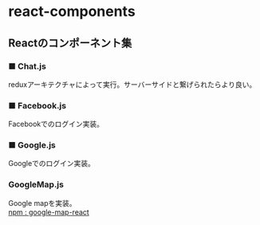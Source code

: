 # react-components  
## Reactのコンポーネント集

### ■ Chat.js  

reduxアーキテクチャによって実行。サーバーサイドと繋げられたらより良い。  


### ■ Facebook.js  

Facebookでのログイン実装。  


### ■ Google.js  

Googleでのログイン実装。  


### GoogleMap.js  

Google mapを実装。  
[npm : google-map-react](https://www.npmjs.com/package/google-map-react)  


  
